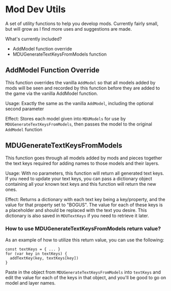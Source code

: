 # Mod Dev Utils
A set of utility functions to help you develop mods. Currently fairly small, but will grow as I find more uses and suggestions are made.

What's currently included?
- AddModel function override
- MDUGenerateTextKeysFromModels function

## AddModel Function Override
This function overrides the vanilla `AddModel` so that all models added by mods will be seen and recorded by this function before they are added to the game via the vanilla AddModel function.

Usage: Exactly the same as the vanilla `AddModel`, including the optional second parameter

Effect: Stores each model given into `MDUModels` for use by `MDUGenerateTextKeysFromModels`, then passes the model to the original `AddModel` function

## MDUGenerateTextKeysFromModels
This function goes through all models added by mods and pieces together the text keys required for adding names to those models and their layers.

Usage: With no parameters, this function will return all generated text keys. If you need to update your text keys, you can pass a dictionary object containing all your known text keys and this function will return the new ones.

Effect: Returns a dictionary with each text key being a key/property, and the value for that property set to "BOGUS". The value for each of these keys is a placeholder and should be replaced with the text you desire. This dictionary is also saved in `MDUTextKeys` if you need to retrieve it later.

### How to use MDUGenerateTextKeysFromModels return value?
As an example of how to utilize this return value, you can use the following:
```
const textKeys = { ... }
for (var key in textKeys) {
  addTextKey(key, textKeys[key])
}
```
Paste in the object from `MDUGenerateTextKeysFromModels` into `textKeys` and edit the value for each of the keys in that object, and you'll be good to go on model and layer names.